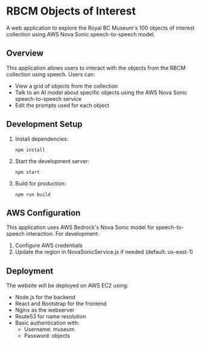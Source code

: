 # RBCM Objects of Interest

A web application to explore the Royal BC Museum's 100 objects of interest collection using AWS Nova Sonic speech-to-speech model.

## Overview

This application allows users to interact with the objects from the RBCM collection using speech. Users can:

- View a grid of objects from the collection
- Talk to an AI model about specific objects using the AWS Nova Sonic speech-to-speech service
- Edit the prompts used for each object

## Development Setup

1. Install dependencies:
   ```
   npm install
   ```

2. Start the development server:
   ```
   npm start
   ```

3. Build for production:
   ```
   npm run build
   ```

## AWS Configuration

This application uses AWS Bedrock's Nova Sonic model for speech-to-speech interaction. For development:

1. Configure AWS credentials
2. Update the region in NovaSonicService.js if needed (default: us-east-1)

## Deployment

The website will be deployed on AWS EC2 using:
- Node.js for the backend
- React and Bootstrap for the frontend
- Nginx as the webserver
- Route53 for name resolution
- Basic authentication with:
  - Username: museum
  - Password: objects